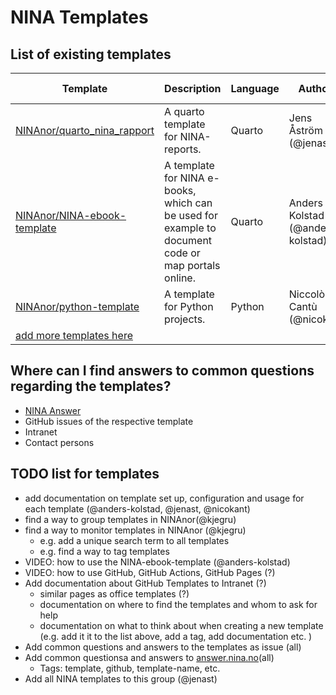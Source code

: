 # NINA Templates

## List of existing templates

| Template | Description | Language | Authors | Question Contacts |
|----------|-------------|----------|---------|------------|
| [NINAnor/quarto_nina_rapport](https://github.com/NINAnor/quarto_nina_report)| A quarto template for NINA-reports. | Quarto | Jens Åström (@jenast)| *fill in whom has experience*| 
| [NINAnor/NINA-ebook-template](https://github.com/NINAnor/NINA-ebook-template) | A template for NINA e-books, which can be used for example to document code or map portals online. | Quarto | Anders Kolstad (@anders-kolstad) | Anders K., Willeke, Kjetil G. |
| [NINAnor/python-template](https://github.com/NINAnor/python-template) | A template for Python projects. | Python | Niccolò Cantù (@nicokant) | Niccolò C., Francesco |
| [add more templates here](https://github.com/NINAnor/template-name)| | | | |

## Where can I find answers to common questions regarding the templates?

- [NINA Answer](https://answer.nina.no/)
- GitHub issues of the respective template
- Intranet 
- Contact persons 

## TODO list for templates

- add documentation on template set up, configuration and usage for each template (@anders-kolstad, @jenast, @nicokant)
- find a way to group templates in NINAnor(@kjegru)
- find a way to monitor templates in NINAnor (@kjegru)
    - e.g. add a unique search term to all templates
    - e.g. find a way to tag templates 
- VIDEO: how to use the NINA-ebook-template (@anders-kolstad)
- VIDEO: how to use GitHub, GitHub Actions, GitHub Pages (?)
- Add documentation about GitHub Templates to Intranet (?)
    - similar pages as office templates (?)
    - documentation on where to find the templates and whom to ask for help
    - documentation on what to think about when creating a new template (e.g. add it it to the list above, add a tag, add documentation etc. )
- Add common questions and answers to the templates as issue (all)
- Add common questionsa and answers to [answer.nina.no](https://answer.nina.no/)(all)
    - Tags: template, github, template-name, etc. 
- Add all NINA templates to this group (@jenast)